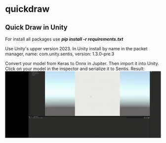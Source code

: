 # quickdraw
## Quick Draw in Unity
For install all packages use
***pip install -r requirements.txt***

Use Unity's upper version 2023.
In Unity install by name in the packet manager, name: com.unity.sentis, version: 1.3.0-pre.3

Convert your model from Keras to Onnx in Jupiter. Then import it into Unity. Click on your model in the inspector and serialize it to Sentis.
Result:
![sailboat](https://github.com/Foxyaa/quickdraw/blob/main/sailboat.gif)
